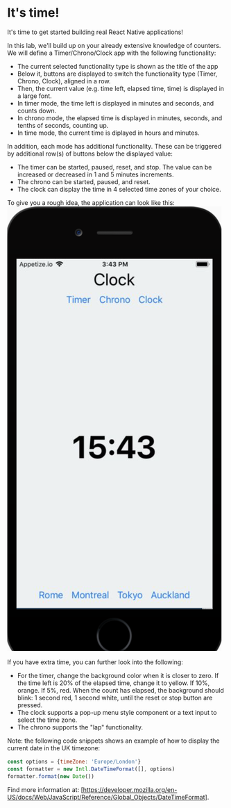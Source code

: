 # It's time!

It's time to get started building real React Native applications!

In this lab, we'll build up on your already extensive knowledge of counters. We will define a Timer/Chrono/Clock app with the following functionality:
- The current selected functionality type is shown as the title of the app
- Below it, buttons are displayed to switch the functionality type (Timer, Chrono, Clock), aligned in a row.
- Then, the current value (e.g. time left, elapsed time, time) is displayed in a large font.
- In timer mode, the time left is displayed in minutes and seconds, and counts down.
- In chrono mode, the elapsed time is displayed in minutes, seconds, and tenths of seconds, counting up.
- In time mode, the current time is diplayed in hours and minutes.

In addition, each mode has additional functionality. These can be triggered by additional row(s) of buttons below the displayed value:
- The timer can be started, paused, reset, and stop. The value can be increased or decreased in 1 and 5 minutes increments. 
- The chrono can be started, paused, and reset.
- The clock can display the time in 4 selected time zones of your choice. 

To give you a rough idea, the application can look like this:
![Timer/Chrono/Clock](./Timer.png)

If you have extra time, you can further look into the following:
- For the timer, change the background color when it is closer to zero. If the time left is 20% of the elapsed time, change it to yellow. If 10%, orange. If 5%, red. When the count has elapsed, the background should blink: 1 second red, 1 second white, until the reset or stop button are pressed.
- The clock supports a pop-up menu style component or a text input to select the time zone.
- The chrono supports the "lap" functionality.

Note: the following code snippets shows an example of how to display the current date in the UK timezone:

```javascript
const options = {timeZone: 'Europe/London'}
const formatter = new Intl.DateTimeFormat([], options)
formatter.format(new Date())
```

Find more information at: [https://developer.mozilla.org/en-US/docs/Web/JavaScript/Reference/Global_Objects/DateTimeFormat].